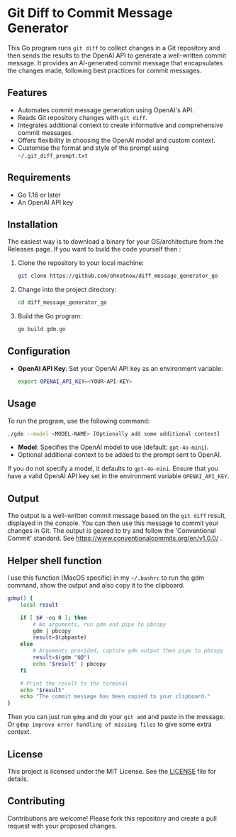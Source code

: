 # Git Diff to Commit Message Generator

This Go program runs `git diff` to collect changes in a Git repository and then sends the results to the OpenAI API to generate a well-written commit message. It provides an AI-generated commit message that encapsulates the changes made, following best practices for commit messages.

## Features
- Automates commit message generation using OpenAI's API.
- Reads Git repository changes with `git diff`.
- Integrates additional context to create informative and comprehensive commit messages.
- Offers flexibility in choosing the OpenAI model and custom context.
- Customise the format and style of the prompt using `~/.git_diff_prompt.txt`

## Requirements
- Go 1.16 or later
- An OpenAI API key

## Installation

The easiest way is to download a binary for your OS/architecture from the Releases page.  If you want to build the code yourself then :

1. Clone the repository to your local machine:
   ```bash
   git clone https://github.com/ohnotnow/diff_message_generator_go
   ```
2. Change into the project directory:
   ```bash
   cd diff_message_generator_go
   ```
3. Build the Go program:
   ```bash
   go build gdm.go
   ```

## Configuration
- **OpenAI API Key**: Set your OpenAI API key as an environment variable:
  ```bash
  export OPENAI_API_KEY=<YOUR-API-KEY>
  ```

## Usage
To run the program, use the following command:
```bash
./gdm --model <MODEL-NAME> [Optionally add some additional context]
```
- **Model**: Specifies the OpenAI model to use (default: `gpt-4o-mini`).
- Optional additional context to be added to the prompt sent to OpenAI.

If you do not specify a model, it defaults to `gpt-4o-mini`. Ensure that you have a valid OpenAI API key set in the environment variable `OPENAI_API_KEY`.

## Output
The output is a well-written commit message based on the `git diff` result, displayed in the console. You can then use this message to commit your changes in Git.
The output is geared to try and follow the 'Conventional Commit' standard.  See https://www.conventionalcommits.org/en/v1.0.0/ .

## Helper shell function

I use this function (MacOS specific) in my `~/.bashrc` to run the gdm command, show the output and also copy it to the clipboard.  

```bash
gdmp() {
    local result

    if [ $# -eq 0 ]; then
        # No arguments, run gdm and pipe to pbcopy
        gdm | pbcopy
        result=$(pbpaste)
    else
        # Arguments provided, capture gdm output then pipe to pbcopy
        result=$(gdm "$@")
        echo "$result" | pbcopy
    fi

    # Print the result to the terminal
    echo "$result"
    echo "The commit message has been copied to your clipboard."
}
```

Then you can just run `gdmp` and do your `git add` and paste in the message.  Or `gdmp improve error handling of missing files` to give some extra context.

## License
This project is licensed under the MIT License. See the [LICENSE](LICENSE) file for details.

## Contributing
Contributions are welcome! Please fork this repository and create a pull request with your proposed changes.
